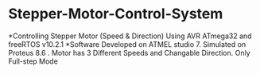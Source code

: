 # Stepper-Motor-Control-System
*Controlling Stepper Motor (Speed &amp; Direction) Using AVR ATmega32 and freeRTOS v10.2.1
*Software Developed on ATMEL studio 7.
Simulated on Proteus 8.6 .
Motor has 3 Different Speeds and Changable Direction.
Only Full-step Mode
